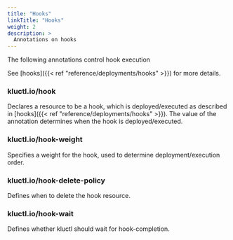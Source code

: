 ```yaml
---
title: "Hooks"
linkTitle: "Hooks"
weight: 2
description: >
  Annotations on hooks
---
```

The following annotations control hook execution

See [hooks]({{< ref "reference/deployments/hooks" >}}) for more details.

### kluctl.io/hook
Declares a resource to be a hook, which is deployed/executed as described in [hooks]({{< ref "reference/deployments/hooks" >}}). The value of the
annotation determines when the hook is deployed/executed.

### kluctl.io/hook-weight
Specifies a weight for the hook, used to determine deployment/execution order.

### kluctl.io/hook-delete-policy
Defines when to delete the hook resource.

### kluctl.io/hook-wait
Defines whether kluctl should wait for hook-completion.
